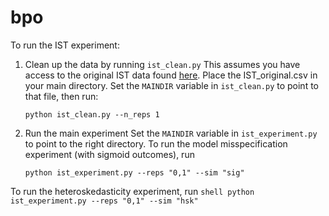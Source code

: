 # bpo

To run the IST experiment:
1. Clean up the data by running `ist_clean.py`
This assumes you have access to the original IST data found [here](https://datashare.is.ed.ac.uk/handle/10283/128). Place the IST_original.csv in your main directory. Set the `MAINDIR` variable in `ist_clean.py` to point to that file, then run:
	```shell
	python ist_clean.py --n_reps 1
	```

2. Run the main experiment
Set the `MAINDIR` variable in `ist_experiment.py` to point to the right directory.
To run the model misspecification experiment (with sigmoid outcomes), run
	```shell
	python ist_experiment.py --reps "0,1" --sim "sig"
	```
To run the heteroskedasticity experiment, run
	```shell
	python ist_experiment.py --reps "0,1" --sim "hsk"
	```